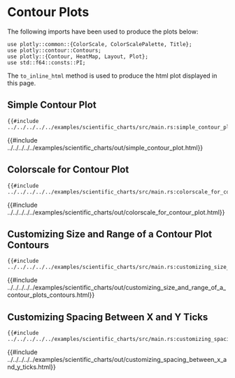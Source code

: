 # Contour Plots

The following imports have been used to produce the plots below:

```rust,no_run
use plotly::common::{ColorScale, ColorScalePalette, Title};
use plotly::contour::Contours;
use plotly::{Contour, HeatMap, Layout, Plot};
use std::f64::consts::PI;
```

The `to_inline_html` method is used to produce the html plot displayed in this page.

## Simple Contour Plot
```rust,no_run
{{#include ../../../../../examples/scientific_charts/src/main.rs:simple_contour_plot}}
```

{{#include ../../../../../examples/scientific_charts/out/simple_contour_plot.html}}


## Colorscale for Contour Plot
```rust,no_run
{{#include ../../../../../examples/scientific_charts/src/main.rs:colorscale_for_contour_plot}}
```

{{#include ../../../../../examples/scientific_charts/out/colorscale_for_contour_plot.html}}


## Customizing Size and Range of a Contour Plot Contours
```rust,no_run
{{#include ../../../../../examples/scientific_charts/src/main.rs:customizing_size_and_range_of_a_contour_plots_contours}}
```

{{#include ../../../../../examples/scientific_charts/out/customizing_size_and_range_of_a_contour_plots_contours.html}}


## Customizing Spacing Between X and Y Ticks
```rust,no_run
{{#include ../../../../../examples/scientific_charts/src/main.rs:customizing_spacing_between_x_and_y_ticks}}
```

{{#include ../../../../../examples/scientific_charts/out/customizing_spacing_between_x_and_y_ticks.html}}